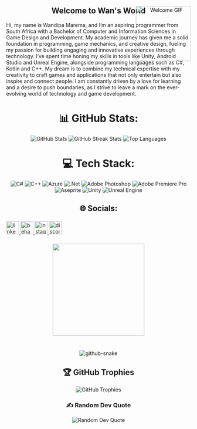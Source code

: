<div align="center" style="position: relative;">

<h2 align="center">Welcome to Wan's World</h2>

<img src="https://i.imgur.com/hdkRjTt.gif" alt="Welcome GIF" style="position: absolute; top: 0; right: 0; width: 150px;" />


<p align="left">Hi, my name is Wandipa Marema, and I’m an aspiring programmer from South Africa with a Bachelor of Computer and Information Sciences in Game Design and Development. My academic journey has given me a solid foundation in programming, game mechanics, and creative design, fueling my passion for building engaging and innovative experiences through technology. I’ve spent time honing my skills in tools like Unity, Android Studio and Unreal Engine, alongside programming languages such as C#, Kotlin and C++. My dream is to combine my technical expertise with my creativity to craft games and applications that not only entertain but also inspire and connect people. I am constantly driven by a love for learning and a desire to push boundaries, as I strive to leave a mark on the ever-evolving world of technology and game development.</p>

<div align="center">

# 📊 GitHub Stats:

<img src="https://github-readme-stats.vercel.app/api?username=1neWrld&theme=prussian&hide_border=false&include_all_commits=false&count_private=false" alt="GitHub Stats" />
<img src="https://github-readme-streak-stats.herokuapp.com/?user=1neWrld&theme=prussian&hide_border=false" alt="GitHub Streak Stats" />
<img src="https://github-readme-stats.vercel.app/api/top-langs/?username=1neWrld&theme=prussian&hide_border=false&include_all_commits=false&count_private=false&layout=compact" alt="Top Languages" />

</div>




# 💻 Tech Stack:
![C#](https://img.shields.io/badge/c%23-%23239120.svg?style=for-the-badge&logo=csharp&logoColor=white) ![C++](https://img.shields.io/badge/c++-%2300599C.svg?style=for-the-badge&logo=c%2B%2B&logoColor=white) ![Azure](https://img.shields.io/badge/azure-%230072C6.svg?style=for-the-badge&logo=microsoftazure&logoColor=white) ![.Net](https://img.shields.io/badge/.NET-5C2D91?style=for-the-badge&logo=.net&logoColor=white) ![Adobe Photoshop](https://img.shields.io/badge/adobe%20photoshop-%2331A8FF.svg?style=for-the-badge&logo=adobe%20photoshop&logoColor=white) ![Adobe Premiere Pro](https://img.shields.io/badge/Adobe%20Premiere%20Pro-9999FF.svg?style=for-the-badge&logo=Adobe%20Premiere%20Pro&logoColor=white) ![Aseprite](https://img.shields.io/badge/Aseprite-FFFFFF?style=for-the-badge&logo=Aseprite&logoColor=#7D929E) ![Unity](https://img.shields.io/badge/unity-%23000000.svg?style=for-the-badge&logo=unity&logoColor=white) ![Unreal Engine](https://img.shields.io/badge/unrealengine-%23313131.svg?style=for-the-badge&logo=unrealengine&logoColor=white)


## 🌐 Socials:

###

<div align="left">
  <a href="https://www.linkedin.com/in/wandipa-marema-b2771a308/" target="_blank">
    <img src="https://img.shields.io/static/v1?message=LinkedIn&logo=linkedin&label=&color=0077B5&logoColor=white&labelColor=&style=for-the-badge" height="35" alt="linkedin logo"  />
  </a>
  <a href="https://www.behance.net/wandipamarema1" target="_blank">
    <img src="https://img.shields.io/static/v1?message=Behance&logo=behance&label=&color=1769ff&logoColor=white&labelColor=&style=for-the-badge" height="35" alt="behance logo"  />
  </a>
  <a href="http://instagram.com/wan.wrld/" target="_blank">
    <img src="https://img.shields.io/static/v1?message=Instagram&logo=instagram&label=&color=E4405F&logoColor=white&labelColor=&style=for-the-badge" height="35" alt="instagram logo"  />
  </a>
  <a href="https://discord.com/channels/@me" target="_blank">
    <img src="https://img.shields.io/static/v1?message=Discord&logo=discord&label=&color=7289DA&logoColor=white&labelColor=&style=for-the-badge" height="35" alt="discord logo"  />
  </a>
</div>

###

<div align="center">
  <img height="250" src="https://i.imgur.com/vgPSvDK.gif"  />
</div>

###

<br clear="both">

<div align="center">

<picture>
  <source media="(prefers-color-scheme: dark)" srcset="https://raw.githubusercontent.com/tobiasmeyhoefer/tobiasmeyhoefer/output/github-snake-dark.svg" />
  <source media="(prefers-color-scheme: light)" srcset="https://raw.githubusercontent.com/tobiasmeyhoefer/tobiasmeyhoefer/output/github-snake.svg" />
  <img alt="github-snake" src="https://raw.githubusercontent.com/tobiasmeyhoefer/tobiasmeyhoefer/output/github-snake.svg" />
</picture>
  
  ## 🏆 GitHub Trophies
  <img src="https://github-profile-trophy.vercel.app/?username=1neWrld&theme=radical&no-frame=false&no-bg=true&margin-w=4" alt="GitHub Trophies" />

  ### ✍️ Random Dev Quote
  <img src="https://quotes-github-readme.vercel.app/api?type=horizontal&theme=radical" alt="Random Dev Quote" />
  
</div>

